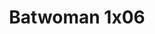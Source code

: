 ---
layout: episodios
title: "Batwoman 1x06"
url_serie_padre: 'batwoman-temporada-1'
category: 'series'
capitulo: 'yes'
anio: '2019'
prev: 'capitulo-5'
proximo: 'capitulo-7'
sandbox: allow-same-origin allow-forms
idioma: 'Subtitulado'
calidad: 'Full HD'
reproductores: ["https://api.cuevana3.io/stream/index.php?file=ek5lbm9xYWNrS0xYMTZLa2xNbkdvY3ZTb3BtZng4TGp6ZFpobGFMUGtOVEx6SitYWU5YTTdORE1vWmRnbEpham5KTmtZSlRTMGViVTBxZGdsdEhPb3RqWGEybGtsSk9qbU1LR2gzV3l3THVvd29aaVpNR21vNXFSb0tKbm9kSGkxOWVTcHF6U3hyRFh5S1dibUE9PQ","https://upstream.to/embed-6684kicez2gf.html","https://www.ilovefembed.best/v/545gkcdqp0xpqe1","https://myurlshort.live/v/81k87h8w2x4zd0g"]
reproductor: fembed
clasificacion: '+10'
tags:
- Ciencia-Ficcion
---